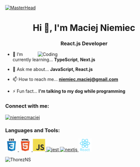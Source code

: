 [![MasterHead](https://media.licdn.com/dms/image/C4D16AQHSnQGHX3Bi9Q/profile-displaybackgroundimage-shrink_350_1400/0/1646168655461?e=1677715200&v=beta&t=2ETf-IQU5_FB63XdJuOUI_k44Pi1cayutvG1iktoGXs)](https://www.linkedin.com/in/niemiecmaciej/)

<h1 align="center">Hi 👋, I'm Maciej Niemiec</h1>
<h3 align="center">React.js Developer</h3>

<img align="right" alt="Coding" width="400" src="https://media.tenor.com/NOYF3f82b_gAAAAC/programmer.gif">

- 🌱 I’m currently learning... **TypeScript**, **Next.js**

- 💬 Ask me about... **JavaScript, React.js**

- 📫 How to reach me... **niemiec.maciej@gmail.com**

- ⚡ Fun fact... **I'm talking to my dog while programming**

<h3 align="left">Connect with me:</h3>
<p align="left">
<a href="https://linkedin.com/in/niemiecmaciej" target="blank"><img align="center" src="https://raw.githubusercontent.com/rahuldkjain/github-profile-readme-generator/master/src/images/icons/Social/linked-in-alt.svg" alt="niemiecmaciej" height="30" width="40" /></a>
</p>

<h3 align="left">Languages and Tools:</h3>
<p align="left"> <a href="https://www.w3schools.com/css/" target="_blank" rel="noreferrer"> <img src="https://raw.githubusercontent.com/devicons/devicon/master/icons/css3/css3-original-wordmark.svg" alt="css3" width="40" height="40"/> </a> <a href="https://www.w3.org/html/" target="_blank" rel="noreferrer"> <img src="https://raw.githubusercontent.com/devicons/devicon/master/icons/html5/html5-original-wordmark.svg" alt="html5" width="40" height="40"/> </a> <a href="https://developer.mozilla.org/en-US/docs/Web/JavaScript" target="_blank" rel="noreferrer"> <img src="https://raw.githubusercontent.com/devicons/devicon/master/icons/javascript/javascript-original.svg" alt="javascript" width="40" height="40"/> </a> <a href="https://jestjs.io" target="_blank" rel="noreferrer"> <img src="https://www.vectorlogo.zone/logos/jestjsio/jestjsio-icon.svg" alt="jest" width="40" height="40"/> </a> <a href="https://nextjs.org/" target="_blank" rel="noreferrer"> <img src="https://cdn.worldvectorlogo.com/logos/nextjs-2.svg" alt="nextjs" width="40" height="40"/> </a> <a href="https://reactjs.org/" target="_blank" rel="noreferrer"> <img src="https://raw.githubusercontent.com/devicons/devicon/master/icons/react/react-original-wordmark.svg" alt="react" width="40" height="40"/> </a> </p>

<p><img align="center" src="https://github-readme-stats.vercel.app/api/top-langs?username=ThorezNS&show_icons=true&locale=en&layout=compact" alt="ThorezNS" /></p>
